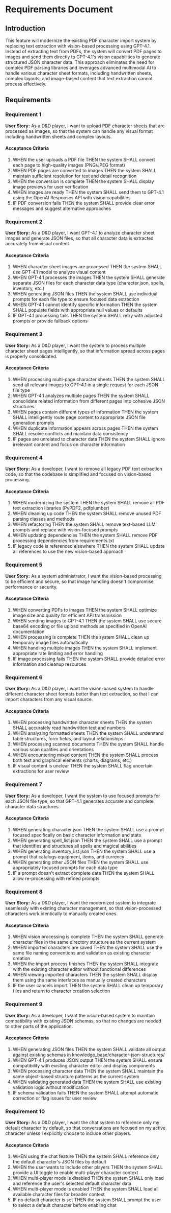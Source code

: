 # Requirements Document

## Introduction

This feature will modernize the existing PDF character import system by replacing text extraction with vision-based processing using GPT-4.1. Instead of extracting text from PDFs, the system will convert PDF pages to images and send them directly to GPT-4.1's vision capabilities to generate structured JSON character data. This approach eliminates the need for complex PDF parsing libraries and leverages advanced multimodal AI to handle various character sheet formats, including handwritten sheets, complex layouts, and image-based content that text extraction cannot process effectively.

## Requirements

### Requirement 1

**User Story:** As a D&D player, I want to upload PDF character sheets that are processed as images, so that the system can handle any visual format including handwritten sheets and complex layouts.

#### Acceptance Criteria

1. WHEN the user uploads a PDF file THEN the system SHALL convert each page to high-quality images (PNG/JPEG format)
2. WHEN PDF pages are converted to images THEN the system SHALL maintain sufficient resolution for text and detail recognition
3. WHEN the conversion is complete THEN the system SHALL display image previews for user verification
4. WHEN images are ready THEN the system SHALL send them to GPT-4.1 using the OpenAI Responses API with vision capabilities
5. IF PDF conversion fails THEN the system SHALL provide clear error messages and suggest alternative approaches

### Requirement 2

**User Story:** As a D&D player, I want GPT-4.1 to analyze character sheet images and generate JSON files, so that all character data is extracted accurately from visual content.

#### Acceptance Criteria

1. WHEN character sheet images are processed THEN the system SHALL use GPT-4.1 model to analyze visual content
2. WHEN GPT-4.1 processes the images THEN the system SHALL generate separate JSON files for each character data type (character.json, spells, inventory, etc.)
3. WHEN generating JSON files THEN the system SHALL use individual prompts for each file type to ensure focused data extraction
4. WHEN GPT-4.1 cannot identify specific information THEN the system SHALL populate fields with appropriate null values or defaults
5. IF GPT-4.1 processing fails THEN the system SHALL retry with adjusted prompts or provide fallback options

### Requirement 3

**User Story:** As a D&D player, I want the system to process multiple character sheet pages intelligently, so that information spread across pages is properly consolidated.

#### Acceptance Criteria

1. WHEN processing multi-page character sheets THEN the system SHALL send all relevant images to GPT-4.1 in a single request for each JSON file type
2. WHEN GPT-4.1 analyzes multiple pages THEN the system SHALL consolidate related information from different pages into cohesive JSON structures
3. WHEN pages contain different types of information THEN the system SHALL intelligently route page content to appropriate JSON file generation prompts
4. WHEN duplicate information appears across pages THEN the system SHALL resolve conflicts and maintain data consistency
5. IF pages are unrelated to character data THEN the system SHALL ignore irrelevant content and focus on character information

### Requirement 4

**User Story:** As a developer, I want to remove all legacy PDF text extraction code, so that the codebase is simplified and focused on vision-based processing.

#### Acceptance Criteria

1. WHEN modernizing the system THEN the system SHALL remove all PDF text extraction libraries (PyPDF2, pdfplumber)
2. WHEN cleaning up code THEN the system SHALL remove unused PDF parsing classes and methods
3. WHEN refactoring THEN the system SHALL remove text-based LLM prompts and replace with vision-focused prompts
4. WHEN updating dependencies THEN the system SHALL remove PDF processing dependencies from requirements.txt
5. IF legacy code is referenced elsewhere THEN the system SHALL update all references to use the new vision-based approach

### Requirement 5

**User Story:** As a system administrator, I want the vision-based processing to be efficient and secure, so that image handling doesn't compromise performance or security.

#### Acceptance Criteria

1. WHEN converting PDFs to images THEN the system SHALL optimize image size and quality for efficient API transmission
2. WHEN sending images to GPT-4.1 THEN the system SHALL use secure base64 encoding or file upload methods as specified in OpenAI documentation
3. WHEN processing is complete THEN the system SHALL clean up temporary image files automatically
4. WHEN handling multiple images THEN the system SHALL implement appropriate rate limiting and error handling
5. IF image processing fails THEN the system SHALL provide detailed error information and cleanup resources

### Requirement 6

**User Story:** As a D&D player, I want the vision-based system to handle different character sheet formats better than text extraction, so that I can import characters from any visual source.

#### Acceptance Criteria

1. WHEN processing handwritten character sheets THEN the system SHALL accurately read handwritten text and numbers
2. WHEN analyzing formatted sheets THEN the system SHALL understand table structures, form fields, and layout relationships
3. WHEN processing scanned documents THEN the system SHALL handle various scan qualities and orientations
4. WHEN encountering mixed content THEN the system SHALL process both text and graphical elements (charts, diagrams, etc.)
5. IF visual content is unclear THEN the system SHALL flag uncertain extractions for user review

### Requirement 7

**User Story:** As a developer, I want the system to use focused prompts for each JSON file type, so that GPT-4.1 generates accurate and complete character data structures.

#### Acceptance Criteria

1. WHEN generating character.json THEN the system SHALL use a prompt focused specifically on basic character information and stats
2. WHEN generating spell_list.json THEN the system SHALL use a prompt that identifies and structures all spells and magical abilities
3. WHEN generating inventory_list.json THEN the system SHALL use a prompt that catalogs equipment, items, and currency
4. WHEN generating other JSON files THEN the system SHALL use appropriately focused prompts for each data type
5. IF a prompt doesn't extract complete data THEN the system SHALL allow re-processing with refined prompts

### Requirement 8

**User Story:** As a D&D player, I want the modernized system to integrate seamlessly with existing character management, so that vision-processed characters work identically to manually created ones.

#### Acceptance Criteria

1. WHEN vision processing is complete THEN the system SHALL generate character files in the same directory structure as the current system
2. WHEN imported characters are saved THEN the system SHALL use the same file naming conventions and validation as existing character creation
3. WHEN the import process finishes THEN the system SHALL integrate with the existing character editor without functional differences
4. WHEN viewing imported characters THEN the system SHALL display them using the same interfaces as manually created characters
5. IF the user cancels import THEN the system SHALL clean up temporary files and return to character creation selection

### Requirement 9

**User Story:** As a developer, I want the vision-based system to maintain compatibility with existing JSON schemas, so that no changes are needed to other parts of the application.

#### Acceptance Criteria

1. WHEN generating JSON files THEN the system SHALL validate all output against existing schemas in knowledge_base/character-json-structures/
2. WHEN GPT-4.1 produces JSON output THEN the system SHALL ensure compatibility with existing character editor and display components
3. WHEN processing character data THEN the system SHALL maintain the same object-based structure patterns as the current system
4. WHEN validating generated data THEN the system SHALL use existing validation logic without modification
5. IF schema validation fails THEN the system SHALL attempt automatic correction or flag issues for user review

### Requirement 10

**User Story:** As a D&D player, I want the chat system to reference only my default character by default, so that conversations are focused on my active character unless I explicitly choose to include other players.

#### Acceptance Criteria

1. WHEN using the chat feature THEN the system SHALL reference only the default character's JSON files by default
2. WHEN the user wants to include other players THEN the system SHALL provide a UI toggle to enable multi-player character context
3. WHEN multi-player mode is disabled THEN the system SHALL only load and reference the user's selected default character data
4. WHEN multi-player mode is enabled THEN the system SHALL load all available character files for broader context
5. IF no default character is set THEN the system SHALL prompt the user to select a default character before enabling chat